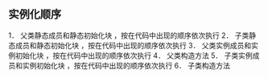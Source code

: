 ## 实例化顺序

1． 父类静态成员和静态初始化块 ，按在代码中出现的顺序依次执行
2． 子类静态成员和静态初始化块 ，按在代码中出现的顺序依次执行
3． 父类实例成员和实例初始化块 ，按在代码中出现的顺序依次执行
4． 父类构造方法
5． 子类实例成员和实例初始化块 ，按在代码中出现的顺序依次执行
6． 子类构造方法